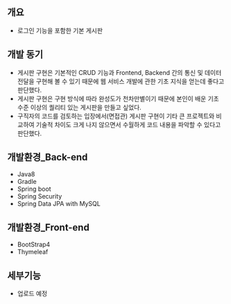 ## 개요
- 로그인 기능을 포함한 기본 게시판

## 개발 동기
- 게시판 구현은 기본적인 CRUD 기능과 Frontend, Backend 간의 통신 및 데이터 전달을 구현해 볼 수 있기 때문에 웹 서비스 개발에 관한 기초 지식을 얻는데 좋다고 판단했다.
- 게시판 구현은 구현 방식에 따라 완성도가 천차만별이기 때문에 본인이 배운 기초 수준 이상의 퀄리티 있는 게시판을 만들고 싶었다.
- 구직자의 코드를 검토하는 입장에서(면접관) 게시판 구현이 기타 큰 프로젝트와 비교하여 기술적 차이도 크게 나지 않으면서 수월하게 코드 내용을 파악할 수 있다고 판단했다.

## 개발환경_Back-end
- Java8
- Gradle
- Spring boot
- Spring Security
- Spring Data JPA with MySQL

## 개발환경_Front-end
- BootStrap4
- Thymeleaf


## 세부기능
- 업로드 예정
